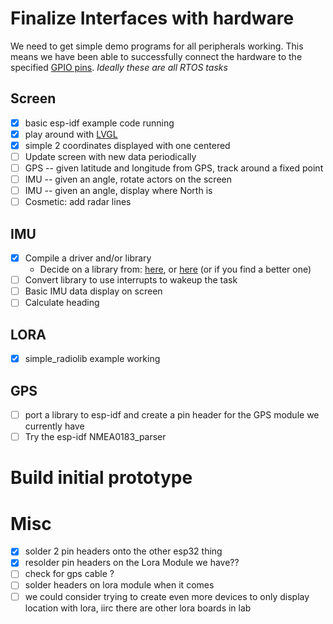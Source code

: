 # Finalize Interfaces with hardware
We need to get simple demo programs for all peripherals working. This means we have been able to successfully connect the hardware to the specified [GPIO pins](hardware_artifacts/esp32_pinout.jpg). *Ideally these are all RTOS tasks*

## Screen
- [x] basic esp-idf example code running
- [x] play around with [LVGL](https://docs.lvgl.io/master/intro/introduction.html)
- [x] simple 2 coordinates displayed with one centered
- [ ] Update screen with new data periodically
- [ ] GPS -- given latitude and longitude from GPS, track around a fixed point
- [ ] IMU -- given an angle, rotate actors on the screen
- [ ] IMU -- given an angle, display where North is
- [ ] Cosmetic: add radar lines

## IMU
- [x] Compile a driver and/or library
    - Decide on a library from: [here](https://github.com/hideakitai/MPU9250), or [here](https://git.sr.ht/~truita/esp-mpu9250/tree) (or if you find a better one)
- [ ] Convert library to use interrupts to wakeup the task
- [ ] Basic IMU data display on screen
- [ ] Calculate heading

## LORA
- [x] simple_radiolib example working

## GPS
- [ ] port a library to esp-idf and create a pin header for the GPS module we currently have
- [ ] Try the esp-idf NMEA0183_parser

# Build initial prototype 

# Misc
- [x] solder 2 pin headers onto the other esp32 thing
- [x] resolder pin headers on the Lora Module we have??
- [ ] check for gps cable ?
- [ ] solder headers on lora module when it comes
- [ ] we could consider trying to create even more devices to only display location with lora, iirc there are other lora boards in lab
